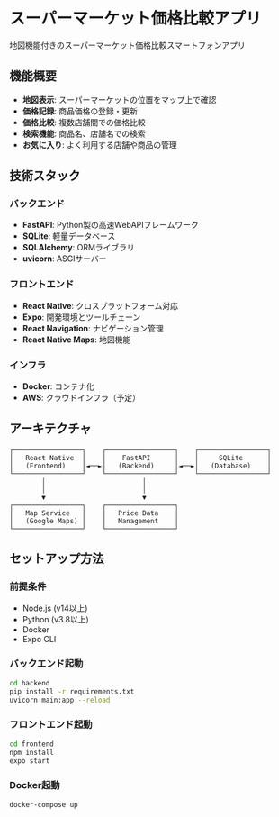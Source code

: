 # スーパーマーケット価格比較アプリ

地図機能付きのスーパーマーケット価格比較スマートフォンアプリ

## 機能概要

- **地図表示**: スーパーマーケットの位置をマップ上で確認
- **価格記録**: 商品価格の登録・更新
- **価格比較**: 複数店舗間での価格比較
- **検索機能**: 商品名、店舗名での検索
- **お気に入り**: よく利用する店舗や商品の管理

## 技術スタック

### バックエンド
- **FastAPI**: Python製の高速WebAPIフレームワーク
- **SQLite**: 軽量データベース
- **SQLAlchemy**: ORMライブラリ
- **uvicorn**: ASGIサーバー

### フロントエンド
- **React Native**: クロスプラットフォーム対応
- **Expo**: 開発環境とツールチェーン
- **React Navigation**: ナビゲーション管理
- **React Native Maps**: 地図機能

### インフラ
- **Docker**: コンテナ化
- **AWS**: クラウドインフラ（予定）

## アーキテクチャ

```
┌─────────────────┐    ┌─────────────────┐    ┌─────────────────┐
│   React Native  │    │    FastAPI      │    │     SQLite      │
│   (Frontend)    │◄──►│   (Backend)     │◄──►│   (Database)    │
└─────────────────┘    └─────────────────┘    └─────────────────┘
        │                        │
        │                        │
        ▼                        ▼
┌─────────────────┐    ┌─────────────────┐
│   Map Service   │    │   Price Data    │
│   (Google Maps) │    │   Management    │
└─────────────────┘    └─────────────────┘
```

## セットアップ方法

### 前提条件
- Node.js (v14以上)
- Python (v3.8以上)
- Docker
- Expo CLI

### バックエンド起動
```bash
cd backend
pip install -r requirements.txt
uvicorn main:app --reload
```

### フロントエンド起動
```bash
cd frontend
npm install
expo start
```

### Docker起動
```bash
docker-compose up
```